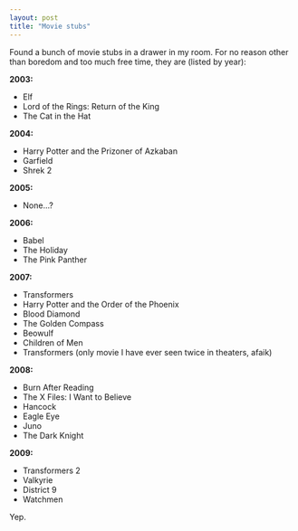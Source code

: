 ```yaml
---
layout: post
title: "Movie stubs"
---
```


Found a bunch of movie stubs in a drawer in my room. For no reason other than boredom and too much free time, they are (listed by year):

**2003:**

- Elf
- Lord of the Rings: Return of the King
- The Cat in the Hat

**2004:**

- Harry Potter and the Prizoner of Azkaban
- Garfield
- Shrek 2

**2005:**

- None...?

**2006:**

- Babel
- The Holiday
- The Pink Panther

**2007:**

- Transformers
- Harry Potter and the Order of the Phoenix
- Blood Diamond
- The Golden Compass
- Beowulf
- Children of Men
- Transformers (only movie I have ever seen twice in theaters, afaik)

**2008:**

- Burn After Reading
- The X Files: I Want to Believe
- Hancock
- Eagle Eye
- Juno
- The Dark Knight

**2009:**

- Transformers 2
- Valkyrie
- District 9
- Watchmen

Yep.

